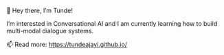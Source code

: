 👋 Hey there, I’m Tunde!

I’m interested in Conversational AI and I am currently learning how to build multi-modal dialogue systems.

📫 Read more: https://tundeajayi.github.io/

<!---
tunde99/tunde99 is a ✨ special ✨ repository because its `README.md` (this file) appears on your GitHub profile.
You can click the Preview link to take a look at your changes.
--->
